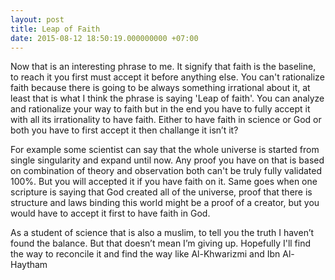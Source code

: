 ```yaml
---
layout: post
title: Leap of Faith
date: 2015-08-12 18:50:19.000000000 +07:00
---
```

Now that is an interesting phrase to me. It signify that faith is the baseline, to reach it you first must accept it before anything else. You can't rationalize faith because there is going to be always something irrational about it, at least that is what I think the phrase is saying 'Leap of faith'. You can analyze and rationalize your way to faith but in the end you have to fully accept it with all its irrationality to have faith. Either to have faith in science or God or both you have to first accept it then challange it isn’t it?

For example some scientist can say that the whole universe is started from single singularity and expand until now. Any proof you have on that is based on combination of theory and observation both can't be truly fully validated 100%. But you will accepted it if you have faith on it. Same goes when one scripture is saying that God created all of the universe, proof that there is structure and laws binding this world might be a proof of a creator, but you would have to accept it first to have faith in God.

As a student of science that is also a muslim, to tell you the truth I haven’t found the balance. But that doesn’t mean I’m giving up. Hopefully I'll find the way to reconcile it and find the way like Al-Khwarizmi and Ibn Al-Haytham
